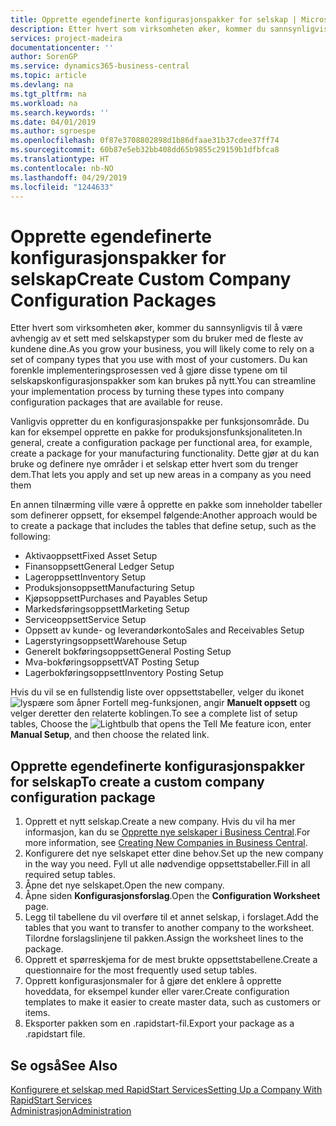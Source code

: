 ```yaml
---
title: Opprette egendefinerte konfigurasjonspakker for selskap | Microsoft-dokumentasjon
description: Etter hvert som virksomheten øker, kommer du sannsynligvis til å være avhengig av et sett med selskapstyper som du bruker med de fleste av kundene dine. Du kan forenkle implementeringsprosessen ved å gjøre disse typene om til selskapskonfigurasjonspakker som kan brukes på nytt.
services: project-madeira
documentationcenter: ''
author: SorenGP
ms.service: dynamics365-business-central
ms.topic: article
ms.devlang: na
ms.tgt_pltfrm: na
ms.workload: na
ms.search.keywords: ''
ms.date: 04/01/2019
ms.author: sgroespe
ms.openlocfilehash: 0f87e3708802898d1b86dfaae31b37cdee37ff74
ms.sourcegitcommit: 60b87e5eb32bb408dd65b9855c29159b1dfbfca8
ms.translationtype: HT
ms.contentlocale: nb-NO
ms.lasthandoff: 04/29/2019
ms.locfileid: "1244633"
---
```

# <a name="create-custom-company-configuration-packages"></a><span data-ttu-id="71328-104">Opprette egendefinerte konfigurasjonspakker for selskap</span><span class="sxs-lookup"><span data-stu-id="71328-104">Create Custom Company Configuration Packages</span></span>
<span data-ttu-id="71328-105">Etter hvert som virksomheten øker, kommer du sannsynligvis til å være avhengig av et sett med selskapstyper som du bruker med de fleste av kundene dine.</span><span class="sxs-lookup"><span data-stu-id="71328-105">As you grow your business, you will likely come to rely on a set of company types that you use with most of your customers.</span></span> <span data-ttu-id="71328-106">Du kan forenkle implementeringsprosessen ved å gjøre disse typene om til selskapskonfigurasjonspakker som kan brukes på nytt.</span><span class="sxs-lookup"><span data-stu-id="71328-106">You can streamline your implementation process by turning these types into company configuration packages that are available for reuse.</span></span>  

<span data-ttu-id="71328-107">Vanligvis oppretter du en konfigurasjonspakke per funksjonsområde. Du kan for eksempel opprette en pakke for produksjonsfunksjonaliteten.</span><span class="sxs-lookup"><span data-stu-id="71328-107">In general, create a configuration package per functional area, for example, create a package for your manufacturing functionality.</span></span> <span data-ttu-id="71328-108">Dette gjør at du kan bruke og definere nye områder i et selskap etter hvert som du trenger dem.</span><span class="sxs-lookup"><span data-stu-id="71328-108">That lets you apply and set up new areas in a company as you need them</span></span>  

<span data-ttu-id="71328-109">En annen tilnærming ville være å opprette en pakke som inneholder tabeller som definerer oppsett, for eksempel følgende:</span><span class="sxs-lookup"><span data-stu-id="71328-109">Another approach would be to create a package that includes the tables that define setup, such as the following:</span></span>  

-   <span data-ttu-id="71328-110">Aktivaoppsett</span><span class="sxs-lookup"><span data-stu-id="71328-110">Fixed Asset Setup</span></span>  
-   <span data-ttu-id="71328-111">Finansoppsett</span><span class="sxs-lookup"><span data-stu-id="71328-111">General Ledger Setup</span></span>  
-   <span data-ttu-id="71328-112">Lageroppsett</span><span class="sxs-lookup"><span data-stu-id="71328-112">Inventory Setup</span></span>  
-   <span data-ttu-id="71328-113">Produksjonsoppsett</span><span class="sxs-lookup"><span data-stu-id="71328-113">Manufacturing Setup</span></span>  
-   <span data-ttu-id="71328-114">Kjøpsoppsett</span><span class="sxs-lookup"><span data-stu-id="71328-114">Purchases and Payables Setup</span></span>  
-   <span data-ttu-id="71328-115">Markedsføringsoppsett</span><span class="sxs-lookup"><span data-stu-id="71328-115">Marketing Setup</span></span>  
-   <span data-ttu-id="71328-116">Serviceoppsett</span><span class="sxs-lookup"><span data-stu-id="71328-116">Service Setup</span></span>  
-   <span data-ttu-id="71328-117">Oppsett av kunde- og leverandørkonto</span><span class="sxs-lookup"><span data-stu-id="71328-117">Sales and Receivables Setup</span></span>  
-   <span data-ttu-id="71328-118">Lagerstyringsoppsett</span><span class="sxs-lookup"><span data-stu-id="71328-118">Warehouse Setup</span></span>  
-   <span data-ttu-id="71328-119">Generelt bokføringsoppsett</span><span class="sxs-lookup"><span data-stu-id="71328-119">General Posting Setup</span></span>  
-   <span data-ttu-id="71328-120">Mva-bokføringsoppsett</span><span class="sxs-lookup"><span data-stu-id="71328-120">VAT Posting Setup</span></span>  
-   <span data-ttu-id="71328-121">Lagerbokføringsoppsett</span><span class="sxs-lookup"><span data-stu-id="71328-121">Inventory Posting Setup</span></span>  

<span data-ttu-id="71328-122">Hvis du vil se en fullstendig liste over oppsettstabeller, velger du ikonet ![lyspære som åpner Fortell meg-funksjonen](media/ui-search/search_small.png "Fortell hva du vil gjøre"), angir **Manuelt oppsett** og velger deretter den relaterte koblingen.</span><span class="sxs-lookup"><span data-stu-id="71328-122">To see a complete list of setup tables, Choose the ![Lightbulb that opens the Tell Me feature](media/ui-search/search_small.png "Tell me what you want to do") icon, enter **Manual Setup**, and then choose the related link.</span></span>  

## <a name="to-create-a-custom-company-configuration-package"></a><span data-ttu-id="71328-123">Opprette egendefinerte konfigurasjonspakker for selskap</span><span class="sxs-lookup"><span data-stu-id="71328-123">To create a custom company configuration package</span></span>  
1.  <span data-ttu-id="71328-124">Opprett et nytt selskap.</span><span class="sxs-lookup"><span data-stu-id="71328-124">Create a new company.</span></span> <span data-ttu-id="71328-125">Hvis du vil ha mer informasjon, kan du se [Opprette nye selskaper i Business Central](about-new-company.md).</span><span class="sxs-lookup"><span data-stu-id="71328-125">For more information, see [Creating New Companies in Business Central](about-new-company.md).</span></span>  
3.  <span data-ttu-id="71328-126">Konfigurere det nye selskapet etter dine behov.</span><span class="sxs-lookup"><span data-stu-id="71328-126">Set up the new company in the way you need.</span></span> <span data-ttu-id="71328-127">Fyll ut alle nødvendige oppsettstabeller.</span><span class="sxs-lookup"><span data-stu-id="71328-127">Fill in all required setup tables.</span></span>  
4.  <span data-ttu-id="71328-128">Åpne det nye selskapet.</span><span class="sxs-lookup"><span data-stu-id="71328-128">Open the new company.</span></span>
5. <span data-ttu-id="71328-129">Åpne siden **Konfigurasjonsforslag**.</span><span class="sxs-lookup"><span data-stu-id="71328-129">Open the **Configuration Worksheet** page.</span></span>  
6.  <span data-ttu-id="71328-130">Legg til tabellene du vil overføre til et annet selskap, i forslaget.</span><span class="sxs-lookup"><span data-stu-id="71328-130">Add the tables that you want to transfer to another company to the worksheet.</span></span> <span data-ttu-id="71328-131">Tilordne forslagslinjene til pakken.</span><span class="sxs-lookup"><span data-stu-id="71328-131">Assign the worksheet lines to the package.</span></span>  
7.  <span data-ttu-id="71328-132">Opprett et spørreskjema for de mest brukte oppsettstabellene.</span><span class="sxs-lookup"><span data-stu-id="71328-132">Create a questionnaire for the most frequently used setup tables.</span></span>  
8.  <span data-ttu-id="71328-133">Opprett konfigurasjonsmaler for å gjøre det enklere å opprette hoveddata, for eksempel kunder eller varer.</span><span class="sxs-lookup"><span data-stu-id="71328-133">Create configuration templates to make it easier to create master data, such as customers or items.</span></span>  
9.  <span data-ttu-id="71328-134">Eksporter pakken som en .rapidstart-fil.</span><span class="sxs-lookup"><span data-stu-id="71328-134">Export your package as a .rapidstart file.</span></span>  

## <a name="see-also"></a><span data-ttu-id="71328-135">Se også</span><span class="sxs-lookup"><span data-stu-id="71328-135">See Also</span></span>  
[<span data-ttu-id="71328-136">Konfigurere et selskap med RapidStart Services</span><span class="sxs-lookup"><span data-stu-id="71328-136">Setting Up a Company With RapidStart Services</span></span>](admin-set-up-a-company-with-rapidstart.md)  
[<span data-ttu-id="71328-137">Administrasjon</span><span class="sxs-lookup"><span data-stu-id="71328-137">Administration</span></span>](admin-setup-and-administration.md)
